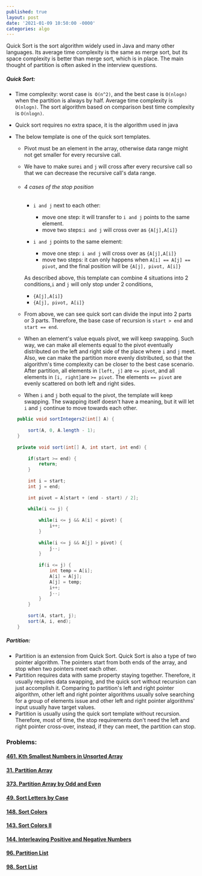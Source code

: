 ```yaml
---
published: true
layout: post
date: '2021-01-09 10:50:00 -0000'
categories: algo
---
```

Quick Sort is the sort algorithm widely used in Java and many other languages. Its average time complexity is the same as merge sort, but its space complexity is better than merge sort, which is in place. The main thought of partition is often asked in the interview questions.

##### Quick Sort:

- Time complexity: worst case is` O(n^2)`, and the best case is `O(nlogn)` when the partition is always by half. Average time complexity is `O(nlogn)`. The sort algorithm based on comparison best time complexity is `O(nlogn)`.

- Quick sort requires no extra space, it is the algorithm used in java

- The below template is one of the quick sort templates. 

  - Pivot must be an element in the array, otherwise data range might not get smaller for every recursive call.

  - We have to make sure`i` and `j` will cross after every recursive call so that we can decrease the recursive call's data range. 

  - ###### 4 cases of the stop position

    - `i and j` next to each other:
      - move one step: it will transfer to `i and j` points to the same element.
      - move two steps:`i and j` will cross over as `{A[j],A[i]}`

    - `i and j` points to the same element:
      - move one step: `i and j` will cross over as `{A[j],A[i]}`
      - move two steps: it can only happens when `A[i] == A[j] == pivot`, and the final position will be `{A[j], pivot, A[i]}`

    As described above, this template can combine 4 situations into 2 conditions,`i` and `j` will only stop under 2 conditions, 

    - `{A[j],A[i]}`
    - `{A[j], pivot, A[i]}` 

  - From above, we can see quick sort can divide the input into 2 parts or 3 parts. Therefore, the base case of recursion is `start > end` and `start == end`.

  - When an element's value equals pivot, we will keep swapping. Such way, we can make all elements equal to the pivot eventually distributed on the left and right side of the place where `i` and `j` meet. Also, we can make the partition more evenly distributed, so that the algorithm's time complexity can be closer to the best case scenario. After partition,  all elements in `[left, j]` are `<= pivot`, and all elements in `[i, right]`are `>= pivot`. The elements `== pivot` are evenly scattered on both left and right sides.

  - When `i` and `j` both equal to the pivot, the template will keep swapping. The swapping itself doesn't have a meaning, but it will let `i` and `j` continue to move towards each other.

```java
    public void sortIntegers2(int[] A) {
        
        sort(A, 0, A.length - 1);
    }
    
    private void sort(int[] A, int start, int end) {
        
        if(start >= end) {
            return;
        }
        
        int i = start;
        int j = end;
        
        int pivot = A[start + (end - start) / 2];
        
        while(i <= j) {
            
            while(i <= j && A[i] < pivot) {
                i++;
            }
            
            while(i <= j && A[j] > pivot) {
                j--;
            }
            
            if(i <= j) {
                int temp = A[i];
                A[i] = A[j];
                A[j] = temp;
                i++;
                j--;
            }
        }
        
        sort(A, start, j);
        sort(A, i, end);
    }
```

##### Partition:

- Partition is an extension from Quick Sort. Quick Sort is also a type of two pointer algorithm. The pointers start from both ends of the array, and stop when two pointers meet each other.
- Partition requires data with same property staying together. Therefore, it usually requires data swapping, and the quick sort without recursion can just accomplish it. Comparing to partition's left and right pointer algorithm, other left and right pointer algorithms usually solve searching for a group of elements issue and other left and right pointer algorithms' input usually have target values.
- Partition is usually using the quick sort template without recursion. Therefore,  most of time, the stop requirements don't need the left and right pointer cross-over, instead, if they can meet, the partition can stop.

### Problems:

#### [461. Kth Smallest Numbers in Unsorted Array](https://www.lintcode.com/problem/kth-smallest-numbers-in-unsorted-array/solution)

#### [31. Partition Array](https://www.lintcode.com/problem/partition-array/description)


#### [373. Partition Array by Odd and Even](https://www.lintcode.com/problem/partition-array-by-odd-and-even/description)

#### [49. Sort Letters by Case](https://www.lintcode.com/problem/sort-letters-by-case/description)

#### [148. Sort Colors](https://www.lintcode.com/problem/sort-colors/description)

#### [143. Sort Colors II](https://www.lintcode.com/problem/sort-colors-ii/description)

####  [144. Interleaving Positive and Negative Numbers](https://www.lintcode.com/problem/interleaving-positive-and-negative-numbers/description)

#### [96. Partition List](./LinkedList.md)

#### [98. Sort List](./LinkedList.md)